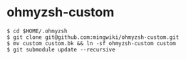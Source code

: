 # ohmyzsh-custom


```shell
$ cd $HOME/.ohmyzsh
$ git clone git@github.com:mingwiki/ohmyzsh-custom.git
$ mv custom custom.bk && ln -sf ohmyzsh-custom custom
$ git submodule update --recursive
```
